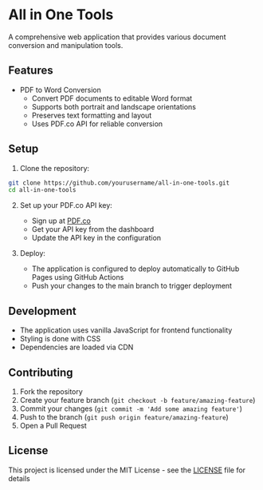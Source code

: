 # All in One Tools

A comprehensive web application that provides various document conversion and manipulation tools.

## Features

- PDF to Word Conversion
  - Convert PDF documents to editable Word format
  - Supports both portrait and landscape orientations
  - Preserves text formatting and layout
  - Uses PDF.co API for reliable conversion

## Setup

1. Clone the repository:
```bash
git clone https://github.com/yourusername/all-in-one-tools.git
cd all-in-one-tools
```

2. Set up your PDF.co API key:
   - Sign up at [PDF.co](https://pdf.co)
   - Get your API key from the dashboard
   - Update the API key in the configuration

3. Deploy:
   - The application is configured to deploy automatically to GitHub Pages using GitHub Actions
   - Push your changes to the main branch to trigger deployment

## Development

- The application uses vanilla JavaScript for frontend functionality
- Styling is done with CSS
- Dependencies are loaded via CDN

## Contributing

1. Fork the repository
2. Create your feature branch (`git checkout -b feature/amazing-feature`)
3. Commit your changes (`git commit -m 'Add some amazing feature'`)
4. Push to the branch (`git push origin feature/amazing-feature`)
5. Open a Pull Request

## License

This project is licensed under the MIT License - see the [LICENSE](LICENSE) file for details 
